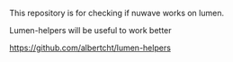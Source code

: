
This repository is for checking if nuwave works on lumen.


Lumen-helpers will be useful to work better

https://github.com/albertcht/lumen-helpers
